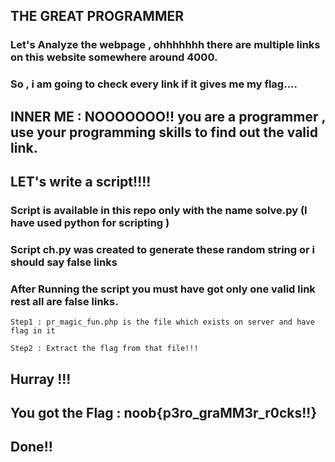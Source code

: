 ## THE GREAT PROGRAMMER

### Let's Analyze the webpage , ohhhhhhh there are multiple links on this website somewhere around 4000.

### So , i am going to check every link if it gives me my flag....

## INNER ME : NOOOOOOO!! you are a programmer , use your programming skills to find out the valid link.

## LET's write a script!!!!

### Script is available in this repo only with the name solve.py (I have used python for scripting )

### Script ch.py was created to generate these random string or i should say false links

### After Running the script you must have got only one valid link rest all are false links.


```
Step1 : pr_magic_fun.php is the file which exists on server and have flag in it

Step2 : Extract the flag from that file!!!
```

## Hurray !!!

## You got the Flag : noob{p3ro_graMM3r_r0cks!!}

## Done!!
